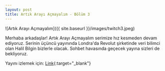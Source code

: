 ```yaml
---
layout: post
title: Artık Arayı Açmayalım - Bölüm 3
---
```


![Artık Arayı Açmayalım]({{ site.baseurl }}/images/twitch3.jpeg)

Merhaba arkadaşlar! 
Artık Arayı Açmayalım serimize hız kesmeden devam ediyoruz. Serinin üçüncü yayınında Londra'da Revolut şirketinde veri bilimci olan Halil Bilgin bizlerle olacak.
Sohbet havasında geçecek yayına sizleri de bekliyoruz.

Yayını izlemek için: [Link](https://www.twitch.tv/agucompsociety){:target="_blank"}